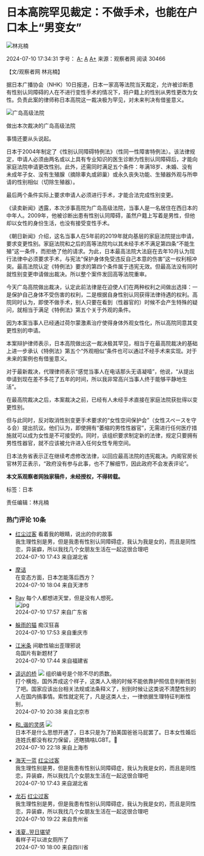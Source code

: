 # 日本高院罕见裁定：不做手术，也能在户口本上“男变女”

![林兆楠](https://i.guancha.cn/users/20240607142901450.jpg?imageMogr2/thumbnail/100x100)

2024-07-10 17:34:31 字号： [A-](javascript:void(0);) [A](javascript:void(0);) [A+](javascript:void(0);) 来源：观察者网 阅读 30466

【文/观察者网 林兆楠】

据日本广播协会（NHK）10日报道，日本一家高等法院当天裁定，允许被诊断患有性别认同障碍的人在不进行变性手术的情况下，将户籍上的性别从男性更改为女性。负责此案的律师称日本高院这一裁决极为罕见，对未来判决有借鉴意义。

![广岛高级法院](https://i.guancha.cn/news/internet/2024/07/10/20240710160255720.jpg)

做出本次裁决的广岛高级法院

事情还要从头说起。

日本于2004年制定了《性别认同障碍特例法》（性同一性障害特例法）。该法律规定，申请人必须由两名或以上具有专业知识的医生诊断为性别认同障碍后，才能向家庭法院申请更改性别。此外，还需同时满足五个条件：年满18岁、未婚、没有未成年子女、没有生殖腺（摘除睾丸或卵巢）或永久丧失功能、生殖器外观与所申请的性别相似（切除生殖器）。

最后两个条件实际上要求申请人必须进行手术，才能合法完成性别变更。

《读卖新闻》透露，本次涉事高院为广岛高级法院，当事人是一名居住在西日本的中年人。2009年，他被诊断出患有性别认同障碍，虽然户籍上写着是男性，但他却以女性的身份生活，也没有接受变性手术。

《朝日新闻》介绍，这名当事人在5年前的2019年就向基层的家庭法院提出申请，要求变更性别。家庭法院和之后的高等法院均以其未经手术不满足第四条“不能生殖”这一条件，而拒绝了他的请求。为此，日本最高法院大法庭在去年10月认为现行法律中必须要求手术，与宪法“保护身体免受违反自己本意的伤害”这一权利相冲突。最高法院认定《特例法》要求的第四个条件属于违宪无效。但最高法没有同时就性别变更申请做出裁决。所以整个案件发回高等法院重审。

今天广岛高院做出裁决，认定此前法律是在迫使人们在两种权利之间做出选择：一是保护自己身体不受伤害的权利，二是根据自身性别认同获得法律待遇的权利。高院同时认为，即使不做手术，别人只要在看到（性器官的）时候不会产生特殊的疑问，就相当于满足《特例法》第五个关于外观的条件。

因为本案当事人已经通过荷尔蒙激素治疗使得身体外观女性化，所以高院同意其变更性别的申请。

本案辩护律师表示，日本高院做出这一裁决极其罕见，相当于在最高院裁决的基础上进一步承认《特例法》第五个“外观相似”条件也可以通过不经手术来实现。对于未来的案例也有借鉴意义。

对于最新裁决，代理律师表示“感觉当事人在电话那头无语凝噎”，他说，“从提出申请到现在差不多花了五年的时间，所以我非常高兴当事人终于能够平静地生活”。

在最高院裁决之后，本案裁决之前，已经有人未经手术直接在家庭法院获批得以变更性别。

但与此同时，反对取消性别变更手术要求的“女性空间保护会”（女性スペースを守る会）提出抗议。他们认为，即使拥有“萎缩的男性性器官”，无需进行任何医疗措施就可以成为女性是不可接受的。同时，该组织要求制定新的法律，规定只要拥有男性性器官，就不应该被允许进入任何女性专用空间。

日本法务省表示正在继续考虑修改法律，以回应最高法院的违宪裁决。内阁官房长官林芳正表示，“政府没有参与此事，也不了解细节，因此政府不会发表评论”。

**本文系观察者网独家稿件，未经授权，不得转载。**

标签：日本

责任编辑：林兆楠 

### 热门评论 10条

- [红尘过客](//user.guancha.cn/user/personal-homepage?uid=99644) 看着我的眼睛，说出的你的故事  
  我生理性别是男，但是我患有性别认同障碍症，我认为我是女的，而且是同性恋，异装癖，所以我找几个女朋友生活在一起这很合理吧  
  2024-07-10 17:43 来自湖北省  

- [摩诘](//user.guancha.cn/user/personal-homepage?uid=1367795)  
  在变态方面，日本怎能落后西方？  
  2024-07-10 18:04 来自天津市  

- [Ray](//user.guancha.cn/user/personal-homepage?uid=840877) 每个人都想进天堂，但是没有人想死。  
  ![jpg](https://i.guancha.cn/bbs/2024/07/10/20240710175658143.jpg?imageView2/2/w/500/format/jpg)  
  2024-07-10 17:57 来自广东省  

- [躲雨的猫](//user.guancha.cn/user/personal-homepage?uid=821782) 痴汉狂喜  
  2024-07-10 17:53 来自重庆市  

- [江米条](//user.guancha.cn/user/personal-homepage?uid=235120) 间歇性输出歪理邪说  
  岛国片有新题材了  
  2024-07-10 17:44 来自福建省  

- [遥远的桥](//user.guancha.cn/user/personal-homepage?uid=3106) ![](https://user.guancha.cn/static/imgs/member-long2.png) 组织编号是个除不尽的质数。  
  打个横炮，国外弄成这个样子，这类人入境的时候不能依靠护照信息判断性别了吧。国家应该出台相关法规或法条释义了，别到时候让这类说不清楚性别的人在国内搞事情。索性就定死了，凡是这类人士，一律依据生理特征判断性别，  
  2024-07-10 20:38 来自北京市  

- [和_谐的灵感](//user.guancha.cn/user/personal-homepage?uid=736938) ![](https://user.guancha.cn/static/imgs/member-long1.png)  
  日本不是什么思想开通了，日本只是为了拍美国爸爸马屁罢了。日本女性婚后连姓氏都没有权力保留，还瞎搞啥LGBT。🤪  
  2024-07-10 22:18 来自上海市  

- [海天一蓝](//user.guancha.cn/user/personal-homepage?uid=851631) [红尘过客](//user.guancha.cn/user/personal-homepage?uid=99644)  
  我生理性别是男，但是我患有性别认同障碍症，我认为我是女的，而且是同性恋，异装癖，所以我找几个女朋友生活在一起这很合理吧  
  2024-07-10 17:43 来自湖北省  

- [龙石](//user.guancha.cn/user/personal-homepage?uid=83970) [红尘过客](//user.guancha.cn/user/personal-homepage?uid=99644)  
  我生理性别是男，但是我患有性别认同障碍症，我认为我是女的，而且是同性恋，异装癖，所以我找几个女朋友生活在一起这很合理吧  
  2024-07-10 19:22 来自贵州省  

- [浅夏..翌日堪望](//user.guancha.cn/user/personal-homepage?uid=6247)  
  看样子可以进女厕所了  
  2024-07-10 18:00 来自四川省  